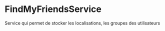 # FindMyFriendsService
Service qui permet de stocker les localisations, les groupes des utilisateurs
